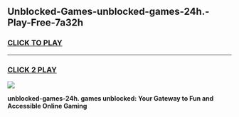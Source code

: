 
## Unblocked-Games-unblocked-games-24h.-Play-Free-7a32h
<h3>
<a href="https://premium76.site?title=unblocked-games-24h.&ref=18A1">CLICK TO PLAY</a></h3>
<hr>

<h3>
<a href="https://premium76.site?title=unblocked-games-24h.&ref=18A1">CLICK 2 PLAY</a>
  
</h3>

<a href="https://premium76.site?title=unblocked-games-24h.&ref=18A1"><img src="https://clearcache.store/games.png"></a>


**unblocked-games-24h. games unblocked: Your Gateway to Fun and Accessible Online Gaming**
